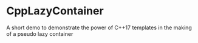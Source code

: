 # CppLazyContainer
A short demo to demonstrate the power of C++17 templates in the making of a pseudo lazy container
